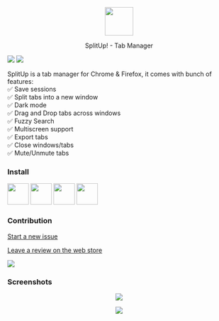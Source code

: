 <p align="center">
  <img width="64" height ="64" src="https://github.com/onaralili/SplitUp/blob/master/SplitLogo.png" />
</p>
<p align="center" >
    SplitUp! - Tab Manager
<p>
  
![](https://img.shields.io/chrome-web-store/users/bhoodecbejheonelhikcfahgpgahffmf.svg?label=chrome%20users&style=popout)
![](https://img.shields.io/amo/users/splitup-tab-manager.svg?label=firefox%20users&style=popout)


  
SplitUp is a tab manager for Chrome & Firefox, it comes with bunch of features:  
✅ Save sessions \
✅ Split tabs into a new window \
✅ Dark mode \
✅ Drag and Drop tabs across windows \
✅ Fuzzy Search \
✅ Multiscreen support \
✅ Export tabs \
✅ Close windows/tabs \
✅ Mute/Unmute tabs

### Install
<a href="https://chrome.google.com/webstore/detail/splitup/bhoodecbejheonelhikcfahgpgahffmf"><img src="https://raw.githubusercontent.com/alrra/browser-logos/master/src/chrome/chrome_128x128.png" width="48" /></a>
<a href="https://addons.mozilla.org/en-US/firefox/addon/splitup-tab-manager/"><img src="https://raw.githubusercontent.com/alrra/browser-logos/master/src/firefox/firefox_128x128.png" width="48" /></a>
<a href="https://chrome.google.com/webstore/detail/splitup/bhoodecbejheonelhikcfahgpgahffmf"><img src="https://raw.githubusercontent.com/alrra/browser-logos/master/src/brave/brave_128x128.png" width="48" /></a>
<a href="https://chrome.google.com/webstore/detail/splitup/bhoodecbejheonelhikcfahgpgahffmf"><img src="https://raw.githubusercontent.com/alrra/browser-logos/master/src/vivaldi/vivaldi_128x128.png" width="48" /></a>

### Contribution
[Start a new issue](https://github.com/onaralili/SplitUp/issues/new)

[Leave a review on the web store](https://chrome.google.com/webstore/detail/splitup-tab-manager/bhoodecbejheonelhikcfahgpgahffmf)

<a href="https://www.paypal.me/oalili/5"><img src="https://www.paypalobjects.com/en_US/i/btn/btn_donate_LG.gif"/></a>

### Screenshots
<p align="center">
  <img src="https://lh3.googleusercontent.com/G72k9NthXtZ0hjTkuOkKT93gZHv3saKpsewfG8mbixNSM3S9t1KMf1012R3RyuHYZswAjiTv2Q=w640-h400-e365" />
</p>
<p align="center">
  <img src="https://lh3.googleusercontent.com/LUDkE03MMjuOMCNjBV8YSEGjAyqG_cufnm8_1S1YbF2Xgl4FBmcnvj6y_li2ihF4xawJywk9=w640-h400-e365" />
</p>

